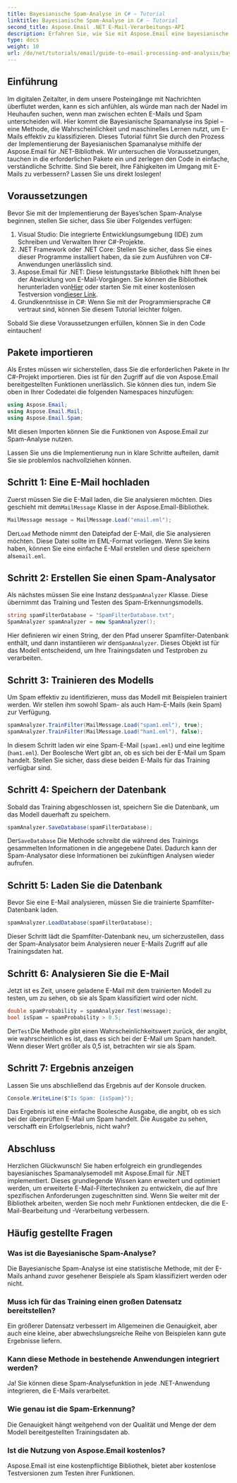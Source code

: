 ```yaml
---
title: Bayesianische Spam-Analyse in C# – Tutorial
linktitle: Bayesianische Spam-Analyse in C# – Tutorial
second_title: Aspose.Email .NET E-Mail-Verarbeitungs-API
description: Erfahren Sie, wie Sie mit Aspose.Email eine bayesianische Spam-Analyse in C# implementieren. Schritt-für-Schritt-Anleitung mit Code-Einblicken für eine effektive E-Mail-Filterung.
type: docs
weight: 10
url: /de/net/tutorials/email/guide-to-email-processing-and-analysis/bayesian-spam-analysis-in-csharp/
---
```

## Einführung

Im digitalen Zeitalter, in dem unsere Posteingänge mit Nachrichten überflutet werden, kann es sich anfühlen, als würde man nach der Nadel im Heuhaufen suchen, wenn man zwischen echten E-Mails und Spam unterscheiden will. Hier kommt die Bayesianische Spamanalyse ins Spiel – eine Methode, die Wahrscheinlichkeit und maschinelles Lernen nutzt, um E-Mails effektiv zu klassifizieren. Dieses Tutorial führt Sie durch den Prozess der Implementierung der Bayesianischen Spamanalyse mithilfe der Aspose.Email für .NET-Bibliothek. Wir untersuchen die Voraussetzungen, tauchen in die erforderlichen Pakete ein und zerlegen den Code in einfache, verständliche Schritte. Sind Sie bereit, Ihre Fähigkeiten im Umgang mit E-Mails zu verbessern? Lassen Sie uns direkt loslegen!

## Voraussetzungen

Bevor Sie mit der Implementierung der Bayes’schen Spam-Analyse beginnen, stellen Sie sicher, dass Sie über Folgendes verfügen:

1. Visual Studio: Die integrierte Entwicklungsumgebung (IDE) zum Schreiben und Verwalten Ihrer C#-Projekte.
2. .NET Framework oder .NET Core: Stellen Sie sicher, dass Sie eines dieser Programme installiert haben, da sie zum Ausführen von C#-Anwendungen unerlässlich sind.
3.  Aspose.Email für .NET: Diese leistungsstarke Bibliothek hilft Ihnen bei der Abwicklung von E-Mail-Vorgängen. Sie können die Bibliothek herunterladen von[Hier](https://releases.aspose.com/email/net/) oder starten Sie mit einer kostenlosen Testversion von[dieser Link](https://releases.aspose.com/).
4. Grundkenntnisse in C#: Wenn Sie mit der Programmiersprache C# vertraut sind, können Sie diesem Tutorial leichter folgen.

Sobald Sie diese Voraussetzungen erfüllen, können Sie in den Code eintauchen!

## Pakete importieren

Als Erstes müssen wir sicherstellen, dass Sie die erforderlichen Pakete in Ihr C#-Projekt importieren. Dies ist für den Zugriff auf die von Aspose.Email bereitgestellten Funktionen unerlässlich. Sie können dies tun, indem Sie oben in Ihrer Codedatei die folgenden Namespaces hinzufügen:

```csharp
using Aspose.Email;
using Aspose.Email.Mail;
using Aspose.Email.Spam;
```

Mit diesen Importen können Sie die Funktionen von Aspose.Email zur Spam-Analyse nutzen.

Lassen Sie uns die Implementierung nun in klare Schritte aufteilen, damit Sie sie problemlos nachvollziehen können.

## Schritt 1: Eine E-Mail hochladen

 Zuerst müssen Sie die E-Mail laden, die Sie analysieren möchten. Dies geschieht mit dem`MailMessage` Klasse in der Aspose.Email-Bibliothek. 

```csharp
MailMessage message = MailMessage.Load("email.eml");
```

 Der`Load` Methode nimmt den Dateipfad der E-Mail, die Sie analysieren möchten. Diese Datei sollte im EML-Format vorliegen. Wenn Sie keins haben, können Sie eine einfache E-Mail erstellen und diese speichern als`email.eml`.

## Schritt 2: Erstellen Sie einen Spam-Analysator

 Als nächstes müssen Sie eine Instanz des`SpamAnalyzer` Klasse. Diese übernimmt das Training und Testen des Spam-Erkennungsmodells.

```csharp
string spamFilterDatabase = "SpamFilterDatabase.txt";
SpamAnalyzer spamAnalyzer = new SpamAnalyzer();
```

 Hier definieren wir einen String, der den Pfad unserer Spamfilter-Datenbank enthält, und dann instantiieren wir den`SpamAnalyzer`. Dieses Objekt ist für das Modell entscheidend, um Ihre Trainingsdaten und Testproben zu verarbeiten.

## Schritt 3: Trainieren des Modells

Um Spam effektiv zu identifizieren, muss das Modell mit Beispielen trainiert werden. Wir stellen ihm sowohl Spam- als auch Ham-E-Mails (kein Spam) zur Verfügung.

```csharp
spamAnalyzer.TrainFilter(MailMessage.Load("spam1.eml"), true);
spamAnalyzer.TrainFilter(MailMessage.Load("ham1.eml"), false);
```

In diesem Schritt laden wir eine Spam-E-Mail (`spam1.eml`) und eine legitime (`ham1.eml`). Der Boolesche Wert gibt an, ob es sich bei der E-Mail um Spam handelt. Stellen Sie sicher, dass diese beiden E-Mails für das Training verfügbar sind.

## Schritt 4: Speichern der Datenbank

Sobald das Training abgeschlossen ist, speichern Sie die Datenbank, um das Modell dauerhaft zu speichern.

```csharp
spamAnalyzer.SaveDatabase(spamFilterDatabase);
```

 Der`SaveDatabase` Die Methode schreibt die während des Trainings gesammelten Informationen in die angegebene Datei. Dadurch kann der Spam-Analysator diese Informationen bei zukünftigen Analysen wieder aufrufen.

## Schritt 5: Laden Sie die Datenbank

Bevor Sie eine E-Mail analysieren, müssen Sie die trainierte Spamfilter-Datenbank laden.

```csharp
spamAnalyzer.LoadDatabase(spamFilterDatabase);
```

Dieser Schritt lädt die Spamfilter-Datenbank neu, um sicherzustellen, dass der Spam-Analysator beim Analysieren neuer E-Mails Zugriff auf alle Trainingsdaten hat.

## Schritt 6: Analysieren Sie die E-Mail

Jetzt ist es Zeit, unsere geladene E-Mail mit dem trainierten Modell zu testen, um zu sehen, ob sie als Spam klassifiziert wird oder nicht. 

```csharp
double spamProbability = spamAnalyzer.Test(message);
bool isSpam = spamProbability > 0.5;
```

 Der`Test`Die Methode gibt einen Wahrscheinlichkeitswert zurück, der angibt, wie wahrscheinlich es ist, dass es sich bei der E-Mail um Spam handelt. Wenn dieser Wert größer als 0,5 ist, betrachten wir sie als Spam.

## Schritt 7: Ergebnis anzeigen

Lassen Sie uns abschließend das Ergebnis auf der Konsole drucken.

```csharp
Console.WriteLine($"Is Spam: {isSpam}");
```

Das Ergebnis ist eine einfache Boolesche Ausgabe, die angibt, ob es sich bei der überprüften E-Mail um Spam handelt. Die Ausgabe zu sehen, verschafft ein Erfolgserlebnis, nicht wahr?

## Abschluss

Herzlichen Glückwunsch! Sie haben erfolgreich ein grundlegendes bayesianisches Spamanalysemodell mit Aspose.Email für .NET implementiert. Dieses grundlegende Wissen kann erweitert und optimiert werden, um erweiterte E-Mail-Filtertechniken zu entwickeln, die auf Ihre spezifischen Anforderungen zugeschnitten sind. Wenn Sie weiter mit der Bibliothek arbeiten, werden Sie noch mehr Funktionen entdecken, die die E-Mail-Bearbeitung und -Verarbeitung verbessern.

## Häufig gestellte Fragen 

### Was ist die Bayesianische Spam-Analyse?
Die Bayesianische Spam-Analyse ist eine statistische Methode, mit der E-Mails anhand zuvor gesehener Beispiele als Spam klassifiziert werden oder nicht.

### Muss ich für das Training einen großen Datensatz bereitstellen?
Ein größerer Datensatz verbessert im Allgemeinen die Genauigkeit, aber auch eine kleine, aber abwechslungsreiche Reihe von Beispielen kann gute Ergebnisse liefern.

### Kann diese Methode in bestehende Anwendungen integriert werden?
Ja! Sie können diese Spam-Analysefunktion in jede .NET-Anwendung integrieren, die E-Mails verarbeitet.

### Wie genau ist die Spam-Erkennung?
Die Genauigkeit hängt weitgehend von der Qualität und Menge der dem Modell bereitgestellten Trainingsdaten ab.

### Ist die Nutzung von Aspose.Email kostenlos?
Aspose.Email ist eine kostenpflichtige Bibliothek, bietet aber kostenlose Testversionen zum Testen ihrer Funktionen.
